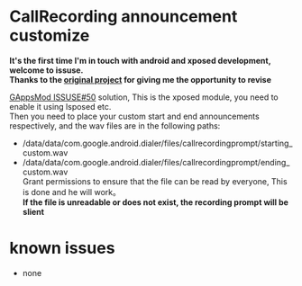 # CallRecording announcement customize
**It's the first time I'm in touch with android and xposed development, welcome to issuse.**  
**Thanks to the [original project](https://github.com/vvb2060/CallRecording) for giving me the opportunity to revise**  

[GAppsMod ISSUSE#50](https://github.com/jacopotediosi/GAppsMod/issues/50) solution,
This is the xposed module, you need to enable it using lsposed etc.  
Then you need to place your custom start and end announcements respectively, and the wav files are in the following paths:
* /data/data/com.google.android.dialer/files/callrecordingprompt/starting_custom.wav  
* /data/data/com.google.android.dialer/files/callrecordingprompt/ending_custom.wav  
Grant permissions to ensure that the file can be read by everyone, This is done and he will work。  
**If the file is unreadable or does not exist, the recording prompt will be slient**
# known issues
* none
